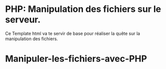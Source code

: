 # PHP: Manipulation des fichiers sur le serveur.

Ce Template html va te servir de base pour réaliser la quête sur la manipulation des fichiers.
# Manipuler-les-fichiers-avec-PHP
